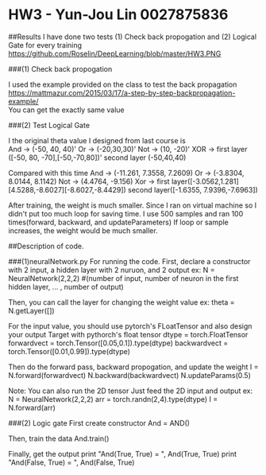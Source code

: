 # **HW3 - Yun-Jou Lin 0027875836** 

##Results
I have done two tests (1) Check back propogation and (2) Logical Gate for every training
https://github.com/Roselin/DeepLearning/blob/master/HW3.PNG

###(1) Check back propogation

I used the example provided on the class to test the back propagation  
https://mattmazur.com/2015/03/17/a-step-by-step-backpropagation-example/  
You can get the exactly same value  

###(2) Test Logical Gate

I the original theta value I designed from last course is  
And -> (-50, 40, 40)'
Or ->  (-20,30,30)'
Not -> (10, -20)'
XOR -> first layer ([-50, 80, -70],[-50,-70,80])'
       second layer (-50,40,40)

Compared with this time 
And -> (-11.261, 7.3558, 7.2609)
Or -> (-3.8304, 8.0144, 8.1142)
Not -> (4.4764, -9.156)
Xor -> first layer([-3.0562,1.281][4.5288,-8.6027][-8.6027,-8.4429])
       second layer([-1.6355, 7.9396,-7.6963])
	   
After training, the weight is much smaller. Since I ran on virtual machine so I didn't put too much loop for saving time.
I use 500 samples and ran 100 times(forward, backward, and updateParameters) 
If loop or sample increases, the weight would be much smaller.


##Description of code.

###(1)neuralNetwork.py
For running the code.
First, declare a constructor with 2 input, a hidden layer with 2 nuruon, and 2 output
ex: N = NeuralNetwork(2,2,2) #(number of input, number of neuron in the first hidden layer, ... , number of output)

Then, you can call the layer for changing the weight value
ex: theta = N.getLayer([])

For the input value, you should use pytorch's FLoatTensor and also design your output Target with pythorch's float tensor
dtype = torch.FloatTensor
forwardvect = torch.Tensor([0.05,0.1]).type(dtype)
backwardvect = torch.Tensor([0.01,0.99]).type(dtype)

Then do the forward pass, backward propogation, and update the weight
I = N.forward(forwardvect)
N.backward(backwardvect)
N.updateParams(0.5)

Note:
You can also run the 2D tensor
Just feed the 2D input and output
ex: N = NeuralNetwork(2,2,2)
arr = torch.randn(2,4).type(dtype)
I = N.forward(arr)

###(2) Logic gate
First create constructor
And = AND()

Then, train the data
And.train()

Finally, get the output
print "And(True, True) = ", And(True, True)
print "And(False, True) = ", And(False, True)






